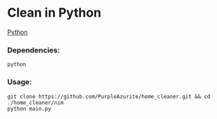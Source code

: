 # Clean in Python
[Python](https://python.org)

### Dependencies:
``` shell
python
```

### Usage:
``` shell
git clone https://github.com/PurpleAzurite/home_cleaner.git && cd ./home_cleaner/nim
python main.py
```
